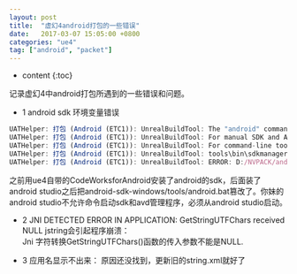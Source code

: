 ```yaml
---
layout: post
title:  "虚幻4android打包的一些错误"
date:   2017-03-07 15:05:00 +0800
categories: "ue4"
tag: ["android", "packet"]
---
```



* content
{:toc}

记录虚幻4中android打包所遇到的一些错误和问题。
- 1  android sdk 环境变量错误
```js
UATHelper: 打包 (Android (ETC1)): UnrealBuildTool: The "android" command is no longer available.
UATHelper: 打包 (Android (ETC1)): UnrealBuildTool: For manual SDK and AVD management, please use Android Studio.
UATHelper: 打包 (Android (ETC1)): UnrealBuildTool: For command-line tools, use
UATHelper: 打包 (Android (ETC1)): UnrealBuildTool: tools\bin\sdkmanager.bat and tools\bin\avdmanager.bat
UATHelper: 打包 (Android (ETC1)): UnrealBuildTool: ERROR: D:/NVPACK/android-sdk-windows/tools/android.bat failed with args --silent update lib-project --path JavaLibs/downloader_library --target android-19
```
之前用ue4自带的CodeWorksforAndroid安装了android的sdk，后面装了android studio之后把android-sdk-windows/tools/android.bat篡改了。你妹的android studio不允许命令启动sdk和avd管理程序，必须从android studio启动。


- 2 JNI DETECTED ERROR IN APPLICATION: GetStringUTFChars received NULL jstring会引起程序崩溃：  
Jni 字符转换GetStringUTFChars()函数的传入参数不能是NULL.

- 3 应用名显示不出来：
原因还没找到，更新旧的string.xml就好了
